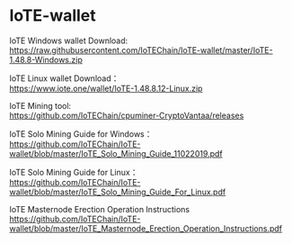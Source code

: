 # IoTE-wallet

IoTE Windows wallet Download:<br />
<https://raw.githubusercontent.com/IoTEChain/IoTE-wallet/master/IoTE-1.48.8-Windows.zip>

IoTE Linux wallet Download：<br />
<https://www.iote.one/wallet/IoTE-1.48.8.12-Linux.zip>

IoTE Mining tool:<br />
<https://github.com/IoTEChain/cpuminer-CryptoVantaa/releases>

IoTE Solo Mining Guide for Windows：<br />
<https://github.com/IoTEChain/IoTE-wallet/blob/master/IoTE_Solo_Mining_Guide_11022019.pdf>

IoTE Solo Mining Guide for Linux：<br />
<https://github.com/IoTEChain/IoTE-wallet/blob/master/IoTE_Solo_Mining_Guide_For_Linux.pdf>

IoTE Masternode Erection Operation Instructions<br />
<https://github.com/IoTEChain/IoTE-wallet/blob/master/IoTE_Masternode_Erection_Operation_Instructions.pdf>
